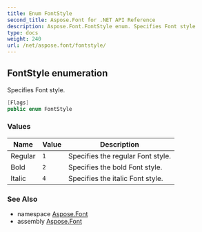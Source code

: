 ```yaml
---
title: Enum FontStyle
second_title: Aspose.Font for .NET API Reference
description: Aspose.Font.FontStyle enum. Specifies Font style
type: docs
weight: 240
url: /net/aspose.font/fontstyle/
---
```

## FontStyle enumeration

Specifies Font style.

```csharp
[Flags]
public enum FontStyle
```

### Values

| Name | Value | Description |
| --- | --- | --- |
| Regular | `1` | Specifies the regular Font style. |
| Bold | `2` | Specifies the bold Font style. |
| Italic | `4` | Specifies the italic Font style. |

### See Also

* namespace [Aspose.Font](../../aspose.font/)
* assembly [Aspose.Font](../../)


